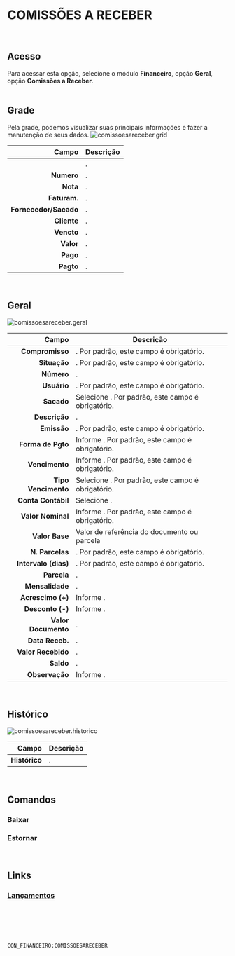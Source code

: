 # COMISSÕES A RECEBER
<br>

## Acesso
Para acessar esta opção, selecione o módulo **Financeiro**, opção **Geral**, opção **Comissões a Receber**.
<br>
<br>

## Grade
Pela grade, podemos visualizar suas principais informações e fazer a manutenção de seus dados.
![comissoesareceber.grid](https://raw.githubusercontent.com/netforcews/docs-siscom/master/financeiro/imagens/comissoesareceber.grid.png)

Campo | Descrição
--:|---
**&nbsp;** | .
**Numero** | .
**Nota** | .
**Faturam.** | .
**Fornecedor/Sacado** | .
**Cliente** | .
**Vencto** | .
**Valor** | .
**Pago** | .
**Pagto** | .
<br>

## Geral
![comissoesareceber.geral](https://raw.githubusercontent.com/netforcews/docs-siscom/master/financeiro/imagens/comissoesareceber.geral.png)

Campo | Descrição
--:|---
**Compromisso** | . Por padrão, este campo é obrigatório.
**Situação** | . Por padrão, este campo é obrigatório.
**Número** | .
**Usuário** | . Por padrão, este campo é obrigatório.
**Sacado** | Selecione . Por padrão, este campo é obrigatório.
**Descrição** | .
**Emissão** | . Por padrão, este campo é obrigatório.
**Forma de Pgto** | Informe . Por padrão, este campo é obrigatório.
**Vencimento** | Informe . Por padrão, este campo é obrigatório.
**Tipo Vencimento** | Selecione . Por padrão, este campo é obrigatório.
**Conta Contábil** | Selecione .
**Valor Nominal** | Informe . Por padrão, este campo é obrigatório.
**Valor Base** | Valor de referência do documento ou parcela
**N. Parcelas** | . Por padrão, este campo é obrigatório.
**Intervalo (dias)** | . Por padrão, este campo é obrigatório.
**Parcela** | .
**Mensalidade** | .
**Acrescimo (+)** | Informe .
**Desconto (-)** | Informe .
**Valor Documento** | .
**Data Receb.** | .
**Valor Recebido** | .
**Saldo** | .
**Observação** | Informe .
<br>

## Histórico
![comissoesareceber.historico](https://raw.githubusercontent.com/netforcews/docs-siscom/master/financeiro/imagens/comissoesareceber.historico.png)

Campo | Descrição
--:|---
**Histórico** | .
<br>

## Comandos
### Baixar
### Estornar
<br>

## Links
### [Lançamentos](/geral/financeirolancamentos.md)
<br>
<br>
<br>
<br>

```CON_FINANCEIRO:COMISSOESARECEBER```
